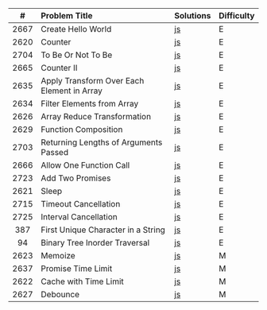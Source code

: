 |  #   | Problem Title                              | Solutions                                                                                         | Difficulty |
| :--: | :----------------------------------------- | :------------------------------------------------------------------------------------------------ | :--------- |
| 2667 | Create Hello World                         | [js](https://github.com/rogueslime/leetcode/blob/main/js/CreateHelloWorldFunction.js)             | E          |
| 2620 | Counter                                    | [js](https://github.com/rogueslime/leetcode/blob/main/js/Counter.js)                              | E          |
| 2704 | To Be Or Not To Be                         | [js](https://github.com/rogueslime/leetcode/blob/main/js/ToBeOrNotToBe.js)                        | E          |
| 2665 | Counter II                                 | [js](https://github.com/rogueslime/leetcode/blob/main/js/CounterII.js)                            | E          |
| 2635 | Apply Transform Over Each Element in Array | [js](https://github.com/rogueslime/leetcode/blob/main/js/ApplyTransformOverEachElementInArray.js) | E          |
| 2634 | Filter Elements from Array                 | [js](https://github.com/rogueslime/leetcode/blob/main/js/FilterElementsFromArray.js)              | E          |
| 2626 | Array Reduce Transformation                | [js](https://github.com/rogueslime/leetcode/blob/main/js/ArrayReduceTransformation.js)            | E          |
| 2629 | Function Composition                       | [js](https://github.com/rogueslime/leetcode/blob/main/js/FunctionComposition.js)                  | E          |
| 2703 | Returning Lengths of Arguments Passed      | [js](https://github.com/rogueslime/leetcode/blob/main/js/ReturningLengthsOfArgumentsPassed.js)    | E          |
| 2666 | Allow One Function Call                    | [js](https://github.com/rogueslime/leetcode/blob/main/js/AllowOneFunctionCall.js)                 | E          |
| 2723 | Add Two Promises                           | [js](https://github.com/rogueslime/leetcode/blob/main/js/AddTwoPromises.js)                       | E          |
| 2621 | Sleep                                      | [js](https://github.com/rogueslime/leetcode/blob/main/js/Sleep.js)                                | E          |
| 2715 | Timeout Cancellation                       | [js](https://github.com/rogueslime/leetcode/blob/main/js/TimeoutCancellation.js)                  | E          |
| 2725 | Interval Cancellation                      | [js](https://github.com/rogueslime/leetcode/blob/main/js/IntervalCancellation.js)                 | E          |
| 387 | First Unique Character in a String | [js](https://github.com/rogueslime/leetcode/blob/main/js/FirstUniqueCharacterinaString.js) | E |
| 94 | Binary Tree Inorder Traversal | [js](https://github.com/rogueslime/leetcode/blob/main/js/BinaryTreeInorderTraversal.js) | E |
| 2623 | Memoize                                    | [js](https://github.com/rogueslime/leetcode/blob/main/js/Memoize.js)                              | M          |
| 2637 | Promise Time Limit                         | [js](https://github.com/rogueslime/leetcode/blob/main/js/PromiseTimeLimit.js)                     | M          |
| 2622 | Cache with Time Limit | [js](https://github.com/rogueslime/leetcode/blob/main/js/CacheWithTimeLimit.js) | M |
| 2627 | Debounce | [js](https://github.com/rogueslime/leetcode/blob/main/js/Debounce.js) | M |
